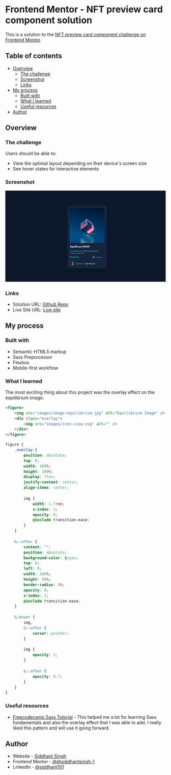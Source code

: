 # Frontend Mentor - NFT preview card component solution

This is a solution to the [NFT preview card component challenge on Frontend Mentor](https://www.frontendmentor.io/challenges/nft-preview-card-component-SbdUL_w0U).

## Table of contents

- [Overview](#overview)
  - [The challenge](#the-challenge)
  - [Screenshot](#screenshot)
  - [Links](#links)
- [My process](#my-process)
  - [Built with](#built-with)
  - [What I learned](#what-i-learned)
  - [Useful resources](#useful-resources)
- [Author](#author)

## Overview

### The challenge

Users should be able to:

- View the optimal layout depending on their device's screen size
- See hover states for interactive elements

### Screenshot

![Solution Screenshot](screenshot/solution-screenshot.png)

### Links

- Solution URL: [Github Repo](https://github.com/siddhantsingh-1/nft-preview-card-component)
- Live Site URL: [Live site](https://siddhantsingh-1.github.io/nft-preview-card-component/)

## My process

### Built with

- Semantic HTML5 markup
- Sass Preprocessor
- Flexbox
- Mobile-first workflow

### What I learned

The most exciting thing about this project was the overlay effect on the equilibrium image.

```html
<figure>
	<img src="images/image-equilibrium.jpg" alt="Equilibrium Image" />
	<div class="overlay">
		<img src="images/icon-view.svg" alt="" />
	</div>
</figure>
```

```css
figure {
	.overlay {
		position: absolute;
		top: 0;
		width: 100%;
		height: 100%;
		display: flex;
		justify-content: center;
		align-items: center;

		img {
			width: 1.7rem;
			z-index: 2;
			opacity: 0;
			@include transition-ease;
		}
	}

	&::after {
		content: "";
		position: absolute;
		background-color: $cyan;
		top: 0;
		left: 0;
		width: 100%;
		height: 98%;
		border-radius: 4%;
		opacity: 0;
		z-index: 1;
		@include transition-ease;
	}

	&:hover {
		img,
		&::after {
			cursor: pointer;
		}

		img {
			opacity: 1;
		}

		&::after {
			opacity: 0.7;
		}
	}
}
```

### Useful resources

- [Freecodecamp Sass Tutorial](https://www.youtube.com/watch?v=_a5j7KoflTs&t=6075s) - This helped me a lot for learning Sass fundamentals and also the overlay effect that I was able to add. I really liked this pattern and will use it going forward.

## Author

- Website - [Siddhant Singh](https://www.github.com/siddhantsingh-1)
- Frontend Mentor - [@@siddhantsingh-1](https://www.frontendmentor.io/profile/siddhantsingh-1)
- LinkedIn - [@siddhant101](https://www.linkedin.com/in/siddhant101/)
